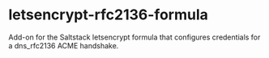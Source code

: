 # letsencrypt-rfc2136-formula
Add-on for the Saltstack letsencrypt formula that configures credentials for a dns_rfc2136 ACME handshake.
